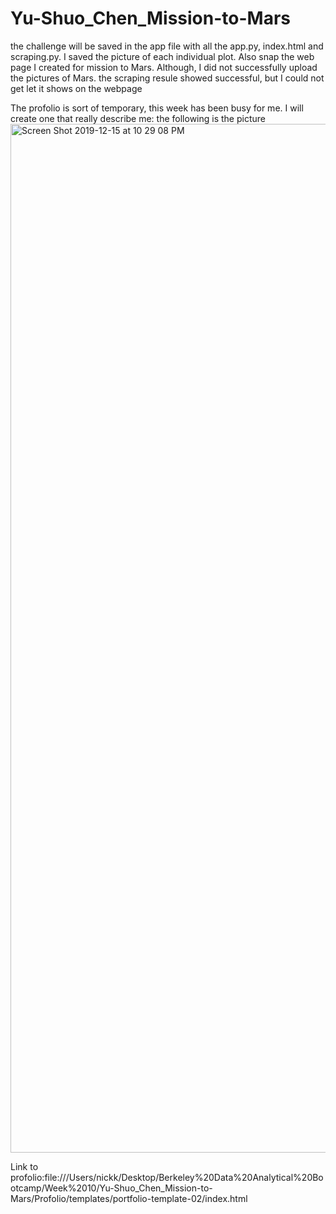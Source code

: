 # Yu-Shuo_Chen_Mission-to-Mars
the challenge will be saved in the app file with all the app.py, index.html and scraping.py. 
I saved the picture of each individual plot.
Also snap the web page I created for mission to Mars. Although, I did not successfully upload the pictures of Mars.
the scraping resule showed successful, but I could not get let it shows on the webpage


The profolio is sort of temporary, this week has been busy for me. I will create one that really describe me:
the following is the picture
<img width="1646" alt="Screen Shot 2019-12-15 at 10 29 08 PM" src="https://user-images.githubusercontent.com/55894774/70884312-91c86a00-1f8a-11ea-8bbe-8d937e258cbb.png">

Link to profolio:file:///Users/nickk/Desktop/Berkeley%20Data%20Analytical%20Bootcamp/Week%2010/Yu-Shuo_Chen_Mission-to-Mars/Profolio/templates/portfolio-template-02/index.html

